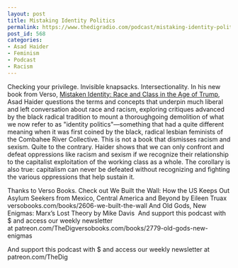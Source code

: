 ```yaml
---
layout: post
title: Mistaking Identity Politics
permalink: https://www.thedigradio.com/podcast/mistaking-identity-politics/index.html
post_id: 568
categories: 
- Asad Haider
- Feminism
- Podcast
- Racism
---
```


Checking your privilege. Invisible knapsacks. Intersectionality. In his new book from Verso, 
[Mistaken Identity: Race and Class in the Age of Trump](https://www.versobooks.com/books/2716-mistaken-identity), Asad Haider questions the terms and concepts that underpin much liberal and left conversation about race and racism, exploring critiques advanced by the black radical tradition to mount a thoroughgoing demolition of what we now refer to as "identity politics"—something that had a quite different meaning when it was first coined by the black, radical lesbian feminists of the Combahee River Collective. This is not a book that dismisses racism and sexism. Quite to the contrary. Haider shows that we can only confront and defeat oppressions like racism and sexism if we recognize their relationship to the capitalist exploitation of the working class as a whole. The corollary is also true: capitalism can never be defeated without recognizing and fighting the various oppressions that help sustain it.

Thanks to Verso Books. Check out We Built the Wall: How the US Keeps Out Asylum Seekers from Mexico, Central America and Beyond by Eileen Truax versobooks.com/books/2606-we-built-the-wall And Old Gods, New Enigmas: Marx’s Lost Theory by Mike Davis 
And support this podcast with $ and access our weekly newsletter at patreon.com/TheDigversobooks.com/books/2779-old-gods-new-enigmas



And support this podcast with $ and access our weekly newsletter at patreon.com/TheDig



 